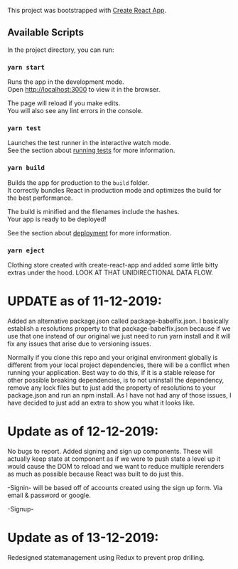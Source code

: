 This project was bootstrapped with [Create React App](https://github.com/facebook/create-react-app).

## Available Scripts

In the project directory, you can run:

### `yarn start`

Runs the app in the development mode.<br />
Open [http://localhost:3000](http://localhost:3000) to view it in the browser.

The page will reload if you make edits.<br />
You will also see any lint errors in the console.

### `yarn test`

Launches the test runner in the interactive watch mode.<br />
See the section about [running tests](https://facebook.github.io/create-react-app/docs/running-tests) for more information.

### `yarn build`

Builds the app for production to the `build` folder.<br />
It correctly bundles React in production mode and optimizes the build for the best performance.

The build is minified and the filenames include the hashes.<br />
Your app is ready to be deployed!

See the section about [deployment](https://facebook.github.io/create-react-app/docs/deployment) for more information.

### `yarn eject`

Clothing store created with create-react-app and added some little bitty extras under the hood. LOOK AT THAT UNIDIRECTIONAL DATA FLOW. 

# UPDATE as of 11-12-2019:
Added an alternative package.json called package-babelfix.json. I basically establish a resolutions property to that package-babelfix.json because if we use that one instead of our original we just need to run yarn install and it will fix any issues that arise due to versioning issues. 

Normally if you clone this repo and your original environment globally is different from your local project dependencies, there will be a conflict when running your application. Best way to do this, if it is a stable release for other possible breaking dependencies, is to not uninstall the dependency, remove any lock files but to just add the property of resolutions to your package.json and run an npm install. As I have not had any of those issues, I have decided to just add an extra to show you what it looks like.


# Update as of 12-12-2019:

No bugs to report. Added signing and sign up components. These will actually keep state at component as if we were to push state a level up it would cause the DOM to reload and we want to reduce multiple rerenders as much as possible because React was built to do just this. 

-Signin- will be based off of accounts created using the sign up form. Via email & password or google.

-Signup- 


# Update as of 13-12-2019:

Redesigned statemanagement using Redux to prevent prop drilling.